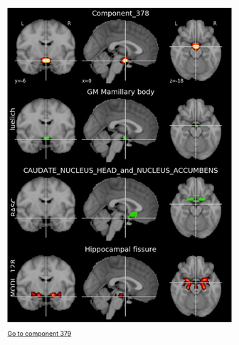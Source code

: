 


![378](preliminary/378.jpg "Component 378")

[Go to component 379](https://parietal-inria.github.io/MODL_atlas/1024/379 "Component 379")